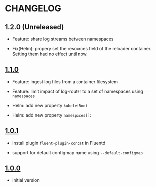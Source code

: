 # CHANGELOG

## 1.2.0 (Unreleased)

* Feature: share log streams between namespaces

* Fix(Helm): propery set the resources field of the reloader container. Setting them had no effect until now.

## [1.1.0](https://github.com/vmware/kube-fluentd-operator/releases/tag/v1.1.0)

* Feature: ingest log files from a container filesystem

* Feature: limit impact of log-router to a set of namespaces using `--namespaces`

* Helm: add new property `kubeletRoot`

* Helm: add new property `namespaces[]`:

## [1.0.1](https://github.com/vmware/kube-fluentd-operator/releases/tag/v1.0.1)

* install plugin `fluent-plugin-concat` in Fluentd

* support for default configmap name using `--default-configmap`

## [1.0.0](https://github.com/vmware/kube-fluentd-operator/releases/tag/v1.0.0)

* initial version
